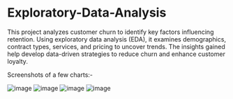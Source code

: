 # Exploratory-Data-Analysis
This project analyzes customer churn to identify key factors influencing retention. Using exploratory data analysis (EDA), it examines demographics, contract types, services, and pricing to uncover trends. The insights gained help develop data-driven strategies to reduce churn and enhance customer loyalty.

Screenshots of a few charts:-

![image](https://github.com/user-attachments/assets/12c4a239-0517-4d6e-90a7-bc2317d95df7)
![image](https://github.com/user-attachments/assets/4f6296ee-04f1-4d31-a5b8-b91b6b4ea6db)
![image](https://github.com/user-attachments/assets/4dafe711-fbe0-4ce3-95d6-94bb29ed846e)
![image](https://github.com/user-attachments/assets/a8d67ddb-1f41-4cb7-83c0-08c2e703726d)




